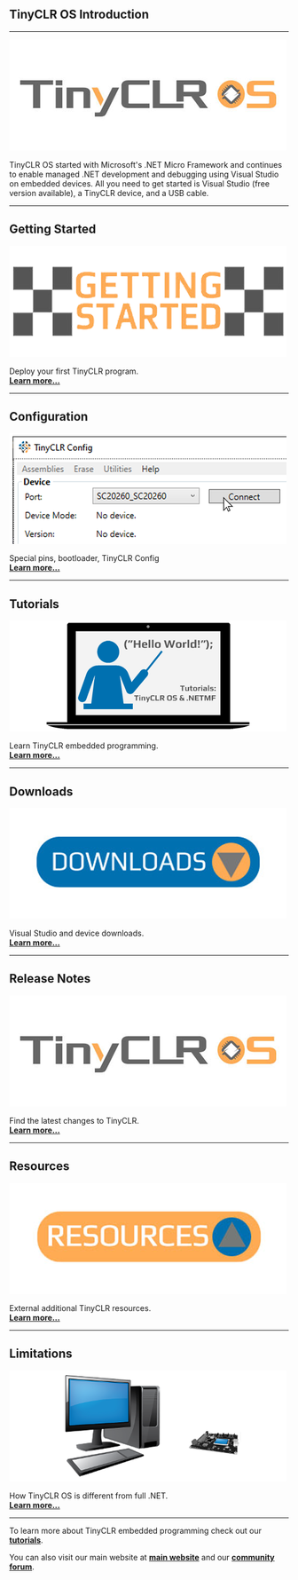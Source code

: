 ## TinyCLR OS Introduction

---


![TinyCLR Logo](images/tinyclr-logo.png)

TinyCLR OS started with Microsoft's .NET Micro Framework and continues to enable managed .NET development and debugging using Visual Studio on embedded devices. All you need to get started is Visual Studio (free version available), a TinyCLR device, and a USB cable.

---
## Getting Started
[![Getting Started](images/getting-started.png)](getting-started.md)

Deploy your first TinyCLR program. </br> [**Learn more...**](getting-started.md) 

---
## Configuration
[![TinyCLR Config](images/tinyclr-config.png)](configuration.md)

Special pins, bootloader, TinyCLR Config </br> [**Learn more...**](configuration.md)

---
## Tutorials
[![Tutorials](images/tutorials.png)](tutorials/intro.md)

Learn TinyCLR embedded programming. </br> [**Learn more...**](tutorials/intro.md)   

---
## Downloads
[![Downloads](images/downloads.png)](downloads.md)

Visual Studio and device downloads. </br> [**Learn more...**](downloads.md)

---
## Release Notes
[![Release Notes](images/tinyclr-logo.png)](release-notes.md)

Find the latest changes to TinyCLR. </br> [**Learn more...**](release-notes.md) 

---
## Resources
[![Resources](images/resources.png)](resources.md)

 External additional TinyCLR resources. </br> [**Learn more...**](resources.md) 

---
## Limitations
[![Limitations](images/limitations.png)](limitations.md) 

How TinyCLR OS is different from full .NET. </br> [**Learn more...**](limitations.md) 


---

To learn more about TinyCLR embedded programming check out our [**tutorials**](tutorials/intro.md).

You can also visit our main website at [**main website**](http://www.ghielectronics.com) and our  [**community forum**](https://forums.ghielectronics.com/).

